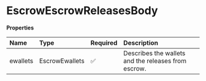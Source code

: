 # EscrowEscrowReleasesBody

**Properties**

| Name     | Type           | Required | Description                                         |
| :------- | :------------- | :------- | :-------------------------------------------------- |
| ewallets | EscrowEwallets | ✅       | Describes the wallets and the releases from escrow. |
